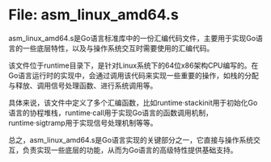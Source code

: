 # File: asm_linux_amd64.s

asm_linux_amd64.s是Go语言标准库中的一份汇编代码文件，主要用于实现Go语言的一些底层特性，以及与操作系统交互时需要使用的汇编代码。

该文件位于runtime目录下，是针对Linux系统下的64位x86架构CPU编写的。在Go语言运行时的实现中，会通过调用该代码来实现一些重要的操作，如栈的分配与释放、调用信号处理函数、进行系统调用等。

具体来说，该文件中定义了多个汇编函数，比如runtime·stackinit用于初始化Go语言的协程堆栈，runtime·call用于实现Go语言的函数调用机制，runtime·sigtramp用于实现信号处理机制等等。

总之，asm_linux_amd64.s是Go语言实现的关键部分之一，它直接与操作系统交互，负责实现一些底层的功能，从而为Go语言的高级特性提供基础支持。

